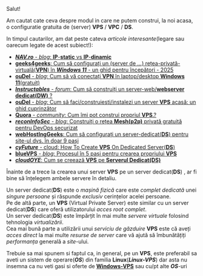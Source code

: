 Salut!

Am cautat cate ceva despre modul in care ne putem construi, la noi acasa, o configuratie gratuita de (server) **VPS** / **VPC** / **DS**.

In timpul cautarilor, am dat peste cateva *articole interesante*(legare sau oarecum legate de acest subiect!):


 - [***NAV.ro*** - *blog*: **IP**-**static** vs **IP**-**dinamic**](https://www.nav.ro/blog/am-nevoie-de-un-ip-static/)
 - [**geeks4geeks**: Cum să configurați un (server de ...) rețea-privată-virtuală(**VPN**) în ***Windows 11*** - un ghid pentru începători - 2025](https://www.geeksforgeeks.org/how-to-set-up-a-vpn-in-windows-11/)
 - [**ouDel** - *blog*: Cum să vă conectați **VPN** în laptop/desktop **Windows 11**(gratuit)](https://blog.oudel.com/how-to-vpn-connect-in-laptop-windows-11-for-free/)
 - [***Instructables*** - *forum*: Cum să construiți un server-web/**webserver dedicat(DW)** ?](https://www.instructables.com/How-to-Build-a-Dedicated-Web-Server/)
 - [**ouDel** - *blog*: Cum să faci/construiesti/instalezi un server **VPS** acasă: un ghid cuprinzător](https://blog.oudel.com/how-to-make-a-vps-server-at-home-a-comprehensive-guide/)
 - [**Quora** - *community*: Cum îmi pot construi propriul **VPS**.?](https://www.quora.com/How-can-I-build-my-own-vps)
 - [***reconInfoSec*** - *blog*: Construiți o rețea **Mesh(p2p)** privată gratuită pentru DevOps securizat](https://blog.reconinfosec.com/build-a-private-mesh-network-for-free)
 - [**webHostIngGeeks**: Cum să configurați un server-dedicat(**DS**) pentru site-ul dvs. în doar 9 pași](https://webhostinggeeks.com/howto/9-steps-to-setup-dedicated-server/)
 - [***cyFuture*** - cloud: How To Create **VPS** On Dedicated Server(**DS**)](https://cyfuture.cloud/kb/dedicated-server/how-to-create-vps-on-dedicated-server)
 - [**blueVPS** - *blog*: Procesul în 5 pași pentru crearea propriului **VPS**](https://bluevps.com/blog/the-5-step-process-for-creating-your-own-vps)
 - [***cloudOYE***: Cum se creează **VPS** pe **Serverul Dedicat(DS)**](https://www.cloudoye.com/kb/dedicated-server/how-to-create-vps-on-dedicated-server)


Înainte de a trece la crearea unui server **VPS** pe un server dedicat(**DS**) , ar fi bine să înțelegem ambele servere în detaliu.


Un server dedicat(**DS**) este o *mașină fizică* care este *complet dedicată* unei *singure persoane* și răspunde *exclusiv* cerințelor acelei persoane. 
<br/>Pe de altă parte, un **VPS** (Virtual Private Server) este similar cu un server dedicat(**DS**) care oferă utilizatorului *acces root complet*. 
<br/>Un server dedicat(**DS**) este împărțit în mai multe *servere virtuale* folosind tehnologia *virtualizării*. 
<br/>Cea mai bună parte a utilizării unui *serviciu de găzduire* **VPS** este că aveți *acces direct* la mai multe *resurse de server* care vă ajută să îmbunătățiți *performanța* generală a *site*-ului.

Trebuie sa mai spunem si faptul ca, in general, pe un **VPS**, este preferabil sa aveti un sistem de operare(***OS***) din familia **Linux**(***Linux-VPS***) dar asta nu insemna ca nu veti gasi si oferte de [**Windows-VPS**](https://neuronvm.com/solutions/setup-vpn-on-windows-vps/) sau cu/pt alte ***OS***-uri
